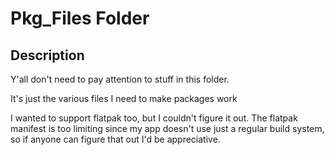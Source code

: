 # Pkg_Files Folder

## Description

Y'all don't need to pay attention to stuff in this folder.

It's just the various files I need to make packages work

I wanted to support flatpak too, but I couldn't figure it out. The flatpak manifest is too limiting since my app doesn't use just a regular build system, so if anyone can figure that out I'd be appreciative.
